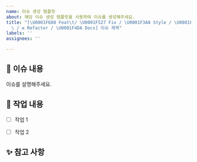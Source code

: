 ```yaml
---
name: 이슈 생성 템플릿
about: 해당 이슈 생성 템플릿을 사용하여 이슈를 생성해주세요.
title: "[\U0001F680 Feat\t/ \U0001F527 Fix / \U0001F3A8 Style / \U0001F525 HOTFIX
  \ / ♻️ Refactor / \U0001F4DA Docs] 이슈 제목"
labels: ''
assignees: ''

---
```


📌 이슈 내용
------------
이슈를 설명해주세요.


📝 작업 내용
------------
- [ ] 작업 1
- [ ] 작업 2


✨ 참고 사항
------------
